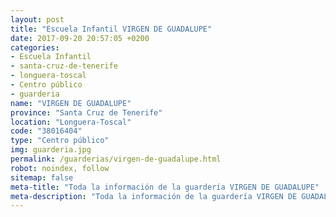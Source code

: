 ```yaml
---
layout: post
title: "Escuela Infantil VIRGEN DE GUADALUPE"
date: 2017-09-20 20:57:05 +0200
categories:
- Escuela Infantil
- santa-cruz-de-tenerife
- longuera-toscal
- Centro público
- guarderia
name: "VIRGEN DE GUADALUPE"
province: "Santa Cruz de Tenerife"
location: "Longuera-Toscal"
code: "38016404"
type: "Centro público"
img: guarderia.jpg
permalink: /guarderias/virgen-de-guadalupe.html
robot: noindex, follow
sitemap: false
meta-title: "Toda la información de la guardería VIRGEN DE GUADALUPE"
meta-description: "Toda la información de la guardería VIRGEN DE GUADALUPE"
---
```

